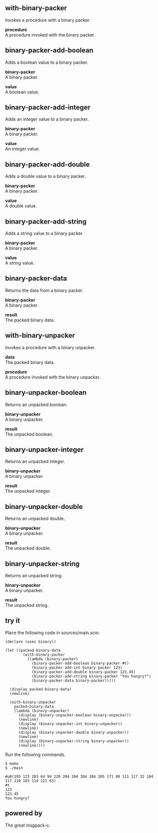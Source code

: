 with-binary-packer
------------------
Invokes a procedure with a binary packer.

__procedure__  
A procedure invoked with the binary packer.

binary-packer-add-boolean
-------------------------
Adds a boolean value to a binary packer.

__binary-packer__  
A binary packer.

__value__  
A boolean value.

binary-packer-add-integer
-------------------------
Adds an integer value to a binary packer.

__binary-packer__  
A binary packer.

__value__  
An integer value.

binary-packer-add-double
------------------------
Adds a double value to a binary packer.

__binary-packer__  
A binary packer.

__value__  
A double value.

binary-packer-add-string
------------------------
Adds a string value to a binary packer.

__binary-packer__  
A binary packer.

__value__  
A string value.

binary-packer-data
------------------
Returns the data from a binary packer.

__binary-packer__  
A binary packer.

__result__  
The packed binary data.

with-binary-unpacker
--------------------
Invokes a procedure with a binary unpacker.

__data__  
The packed binary data.

__procedure__  
A procedure invoked with the binary unpacker.

binary-unpacker-boolean
-----------------------
Returns an unpacked boolean.

__binary-unpacker__  
A binary unpacker.

__result__  
The unpacked boolean.

binary-unpacker-integer
-----------------------
Returns an unpacked integer.

__binary-unpacker__  
A binary unpacker.

__result__  
The unpacked integer.

binary-unpacker-double
----------------------
Returns an unpacked double.

__binary-unpacker__  
A binary unpacker.

__result__  
The unpacked double.

binary-unpacker-string
----------------------
Returns an unpacked string.

__binary-unpacker__  
A binary unpacker.

__result__  
The unpacked string.

try it
------
Place the following code in sources/main.scm.

    (declare (uses binary))

    (let ((packed-binary-data
            (with-binary-packer
              (lambda (binary-packer)
                (binary-packer-add-boolean binary-packer #t)
                (binary-packer-add-int binary-packer 123)
                (binary-packer-add-double binary-packer 123.45)
                (binary-packer-add-string binary-packer "You hungry?")
                (binary-packer-data binary-packer)))))

      (display packed-binary-data)
      (newline)

      (with-binary-unpacker
        packed-binary-data
        (lambda (binary-unpacker)
          (display (binary-unpacker-boolean binary-unpacker))
          (newline)
          (display (binary-unpacker-int binary-unpacker))
          (newline)
          (display (binary-unpacker-double binary-unpacker))
          (newline)
          (display (binary-unpacker-string binary-unpacker))
          (newline))))

Run the following commands.

    $ make
    $ ./main

    #u8(195 123 203 64 94 220 204 204 204 204 205 171 89 111 117 32 104 117 110 103 114 121 63)
    #t
    123
    123.45
    You hungry?

powered by
----------
The great msgpack-c.
